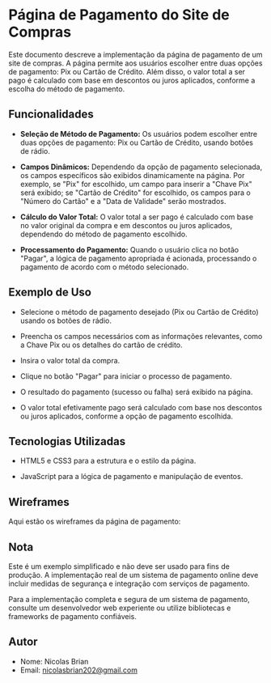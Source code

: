# Página de Pagamento do Site de Compras

Este documento descreve a implementação da página de pagamento de um site de compras. A página permite aos usuários escolher entre duas opções de pagamento: Pix ou Cartão de Crédito. Além disso, o valor total a ser pago é calculado com base em descontos ou juros aplicados, conforme a escolha do método de pagamento.

## Funcionalidades

- **Seleção de Método de Pagamento:** Os usuários podem escolher entre duas opções de pagamento: Pix ou Cartão de Crédito, usando botões de rádio.

- **Campos Dinâmicos:** Dependendo da opção de pagamento selecionada, os campos específicos são exibidos dinamicamente na página. Por exemplo, se "Pix" for escolhido, um campo para inserir a "Chave Pix" será exibido; se "Cartão de Crédito" for escolhido, os campos para o "Número do Cartão" e a "Data de Validade" serão mostrados.

- **Cálculo do Valor Total:** O valor total a ser pago é calculado com base no valor original da compra e em descontos ou juros aplicados, dependendo do método de pagamento escolhido.

- **Processamento do Pagamento:** Quando o usuário clica no botão "Pagar", a lógica de pagamento apropriada é acionada, processando o pagamento de acordo com o método selecionado.

## Exemplo de Uso

- Selecione o método de pagamento desejado (Pix ou Cartão de Crédito) usando os botões de rádio.

- Preencha os campos necessários com as informações relevantes, como a Chave Pix ou os detalhes do cartão de crédito.

- Insira o valor total da compra.

- Clique no botão "Pagar" para iniciar o processo de pagamento.

- O resultado do pagamento (sucesso ou falha) será exibido na página.

- O valor total efetivamente pago será calculado com base nos descontos ou juros aplicados, conforme a opção de pagamento escolhida.

## Tecnologias Utilizadas

- HTML5 e CSS3 para a estrutura e o estilo da página.

- JavaScript para a lógica de pagamento e manipulação de eventos.

## Wireframes

Aqui estão os wireframes da página de pagamento:





## Nota

Este é um exemplo simplificado e não deve ser usado para fins de produção. A implementação real de um sistema de pagamento online deve incluir medidas de segurança e integração com serviços de pagamento.

Para a implementação completa e segura de um sistema de pagamento, consulte um desenvolvedor web experiente ou utilize bibliotecas e frameworks de pagamento confiáveis.

## Autor

- Nome: Nicolas Brian 
- Email: nicolasbrian202@gmail.com


